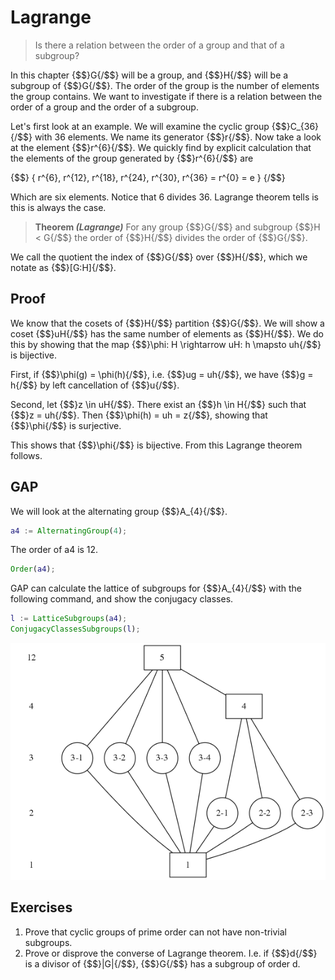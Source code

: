 # Lagrange
> Is there a relation between the order of a group and that of a subgroup?

In this chapter {$$}G{/$$} will be a group, and {$$}H{/$$} will be a subgroup of
{$$}G{/$$}. The order of the group is the number of elements the group contains.
We want to investigate if there is a relation between the order of a group and
the order of a subgroup.

Let's first look at an example. We will examine the cyclic group {$$}C_{36}{/$$}
with 36 elements. We name its generator {$$}r{/$$}. Now take a look at the
element {$$}r^{6}{/$$}. We quickly find by explicit calculation that the
elements of the group generated by {$$}r^{6}{/$$} are

{$$}
\{ r^{6}, r^{12}, r^{18}, r^{24}, r^{30}, r^{36} = r^{0} = e \}
{/$$}

Which are six elements. Notice that 6 divides 36. Lagrange theorem tells is this
is always the case.

> **Theorem _(Lagrange)_** For any group {$$}G{/$$} and subgroup {$$}H < G{/$$}
> the order of {$$}H{/$$} divides the order of {$$}G{/$$}.

We call the quotient the index of {$$}G{/$$} over {$$}H{/$$}, which we notate as
{$$}[G:H]{/$$}.

## Proof
We know that the cosets of {$$}H{/$$} partition {$$}G{/$$}. We will show a coset
{$$}uH{/$$} has the same number of elements as {$$}H{/$$}. We do this
by showing that the map {$$}\phi: H \rightarrow uH: h \mapsto uh{/$$} is bijective.

First, if {$$}\phi(g) = \phi(h){/$$}, i.e. {$$}ug = uh{/$$}, we have 
{$$}g = h{/$$} by left cancellation of {$$}u{/$$}.

Second, let {$$}z \in uH{/$$}. There exist an {$$}h \in H{/$$} such that
{$$}z = uh{/$$}. Then {$$}\phi(h) = uh = z{/$$}, showing that {$$}\phi{/$$} is
surjective.

This shows that {$$}\phi{/$$} is bijective. From this Lagrange theorem follows.

## GAP
We will look at the alternating group {$$}A_{4}{/$$}.

```gap
a4 := AlternatingGroup(4);
```

The order of a4 is 12.

```gap
Order(a4);
```

GAP can calculate the lattice of subgroups for {$$}A_{4}{/$$} with the following
command, and show the conjugacy classes.

```gap
l := LatticeSubgroups(a4);
ConjugacyClassesSubgroups(l);
```

![Lattice of {$$}A_{4}{/$$}](images/a4.gv.png)

## Exercises
1. Prove that cyclic groups of prime order can not have non-trivial subgroups.
2. Prove or disprove the converse of Lagrange theorem. I.e. if {$$}d{/$$} is a
   divisor of {$$}|G|{/$$}, {$$}G{/$$} has a subgroup of order d.
